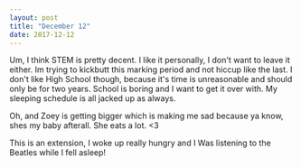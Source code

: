 ```yaml
---
layout: post
title: "December 12"
date: 2017-12-12
---
```

Um, I think STEM is pretty decent. I like it personally, I don't want to leave it either. Im trying to kickbutt this marking period and not hiccup like the last. 
I don't like High School though, because it's time is unreasonable and should only be for two years. School is boring and I want to get it over with. My sleeping schedule is all jacked up as always. 

Oh, and Zoey is getting bigger which is making me sad because ya know, shes my baby afterall. She eats a lot.  <3

This is an extension, I woke up really hungry and I Was listening to the Beatles while I fell asleep! 
